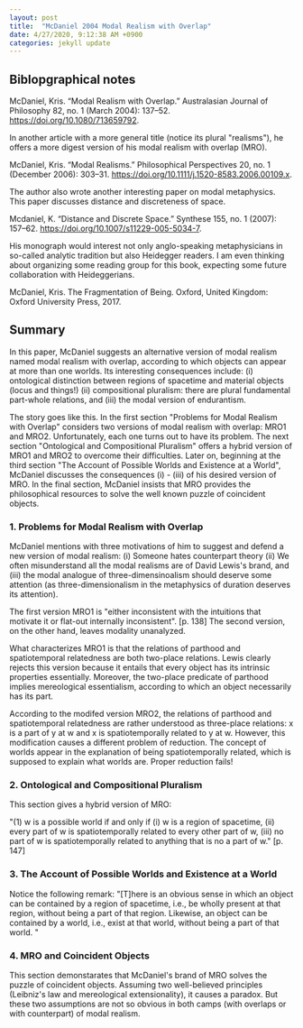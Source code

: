 ```yaml
---
layout: post
title:  "McDaniel 2004 Modal Realism with Overlap"
date: 4/27/2020, 9:12:38 AM +0900
categories: jekyll update
---
```

## Biblopgraphical notes

McDaniel, Kris. “Modal Realism with Overlap.” Australasian Journal of Philosophy 82, no. 1 (March 2004): 137–52. https://doi.org/10.1080/713659792.

In another article with a more general title (notice its plural "realisms"), he offers a more digest version of his modal realism with overlap (MRO).

McDaniel, Kris. “Modal Realisms.” Philosophical Perspectives 20, no. 1 (December 2006): 303–31. https://doi.org/10.1111/j.1520-8583.2006.00109.x.

The author also wrote another interesting paper on modal metaphysics. This paper discusses distance and discreteness of space.

Mcdaniel, K. “Distance and Discrete Space.” Synthese 155, no. 1 (2007): 157–62. https://doi.org/10.1007/s11229-005-5034-7.

His monograph would interest not only anglo-speaking metaphysicians in so-called analytic tradition but also Heidegger readers. I am even thinking about organizing some reading group for this book, expecting some future collaboration with Heideggerians.

McDaniel, Kris. The Fragmentation of Being. Oxford, United Kingdom: Oxford University Press, 2017.

## Summary

In this paper, McDaniel suggests an alternative version of modal realism named modal realism with overlap, according to which objects can appear at more than one worlds. Its interesting consequences include: (i) ontological distinction between regions of spacetime and material objects (locus and things!) (ii) compositional pluralism: there are plural fundamental part-whole relations, and (iii) the modal version of endurantism. 

The story goes like this. In the first section "Problems for Modal Realism with Overlap" considers two versions of modal realism with overlap: MRO1 and MRO2. Unfortunately, each one turns out to have its problem. The next section "Ontological and Compositional Pluralism" offers a hybrid version of MRO1 and MRO2 to overcome their difficulties. Later on, beginning at the third section "The Account of Possible Worlds and Existence at a World", McDaniel discusses the consequences (i) - (iii) of his desired version of MRO. In the final section, McDaniel insists that MRO provides the philosophical resources to solve the well known puzzle of coincident objects.

### 1. Problems for Modal Realism with Overlap
McDaniel mentions with three motivations of him to suggest and defend a new version of modal realism: (i) Someone hates counterpart theory (ii) We often misunderstand all the modal realisms are of David Lewis's brand, and (iii) the modal analogue of three-dimensinoalism should deserve some attention (as three-dimensionalism in the metaphysics of duration deserves its attention).

The first version MRO1 is "either inconsistent with the intuitions that motivate it or flat-out internally inconsistent". [p. 138] The second version, on the other hand, leaves modality unanalyzed.

What characterizes MRO1 is that the relations of parthood and spatiotemporal relatedness are both two-place relations. Lewis clearly rejects this version because it entails that every object has its intrinsic properties essentially. Moreover, the two-place predicate of parthood implies mereological essentialism, according to which an object necessarily has its part.

According to the modifed version MRO2, the relations of parthood and spatiotemporal relatedness are rather understood as three-place relations: x is a part of y at w and x is spatiotemporally related to y at w. However, this modification causes a different problem of reduction. The concept of worlds appear in the explanation of being spatiotemporally related, which is supposed to explain what worlds are. Proper reduction fails!

### 2. Ontological and Compositional Pluralism
This section gives a hybrid version of MRO:

"(1) w is a possible world if and only if (i) w is a region of spacetime, (ii) every part of w is spatiotemporally related to every other part of w, (iii) no part of w is spatiotemporally related to anything that is no a part of w." [p. 147]

### 3. The Account of Possible Worlds and Existence at a World

Notice the following remark:
"[T]here is an obvious sense in which an object can be contained by a region of spacetime, i.e., be wholly present at that region, without being a part of that region. Likewise, an object can be contained by a world, i.e., exist at that world, without being a part of that world. "

### 4. MRO and Coincident Objects

This section demonstarates that McDaniel's brand of MRO solves the puzzle of coincident objects. Assuming two well-believed principles (Leibniz's law and mereological extensionality), it causes a paradox. But these two assumptions are not so obvious in both camps (with overlaps or with counterpart) of modal realism.
